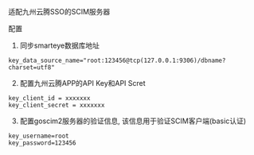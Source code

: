 

适配九州云腾SSO的SCIM服务器


配置

1. 同步smarteye数据库地址
```
key_data_source_name="root:123456@tcp(127.0.0.1:9306)/dbname?charset=utf8"
```

2. 配置九州云腾APP的API Key和API Scret
```
key_client_id = xxxxxxx
key_client_secret = xxxxxxx
```

3. 配置goscim2服务器的验证信息, 该信息用于验证SCIM客户端(basic认证)
```
key_username=root
key_password=123456
```
